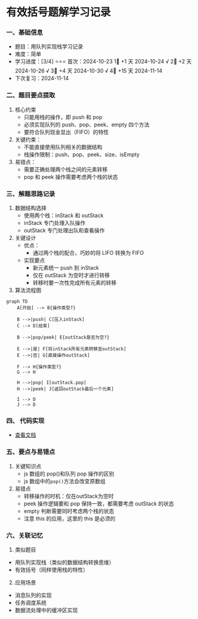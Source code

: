 # 有效括号题解学习记录

### 一、基础信息

- 题目：用队列实现栈学习记录
- 难度：简单
- 学习进度：[3/4] ⭐⭐⭐
  首次：2024-10-23
  1⃣ +1 天 2024-10-24 √
  2⃣ +2 天 2024-10-26 √
  3⃣ +4 天 2024-10-30 √
  4⃣ +15 天 2024-11-14
- 下次复习：2024-11-14

### 二、题目要点提取

1. 核心约束
   - 只能用栈的操作，即 push 和 pop
   - 必须实现队列的 push、pop、peek、empty 四个方法
   - 要符合队列现金显出（FIFO）的特性
2. 关键约束：
   - 不能直接使用队列相关的数据结构
   - 栈操作限制：push、pop、peek、size、isEmpty
3. 易错点：
   - 需要正确处理两个栈之间的元素转移
   - pop 和 peek 操作需要考虑两个栈的状态

### 三、解题思路记录

1. 数据结构选择
   - 使用两个栈：inStack 和 outStack
   - inStack 专门处理入队操作
   - outStack 专门处理出队和查看操作
2. 关键设计
   - 优点：
     - 通过两个栈的配合，巧妙的将 LIFO 转换为 FIFO
   - 实现要点
     - 新元素统一 push 到 inStack
     - 仅在 outStack 为空时才进行转移
     - 转移时要一次性完成所有元素的转移
3. 算法流程图

```mermaid
graph TD
    A[开始] --> B{操作类型?}

    B -->|push| C[压入inStack]
    C --> D[结束]

    B -->|pop/peek| E{outStack是否为空?}

    E -->|是| F[将inStack所有元素转移至outStack]
    E -->|否| G[直接操作outStack]

    F --> H{操作类型?}
    G --> H

    H -->|pop| I[outStack.pop]
    H -->|peek| J[返回outStack最后一个元素]

    I --> D
    J --> D
```

### 四、 代码实现

- [查看文档](MyQueue.js)

### 五、要点与易错点

1.  关键知识点
    - js 数组的 pop()和队列 pop 操作的区别
    - js 数组中的`pop()`方法会改变原数组
2.  易错点
    - 转移操作的时机：仅在outStack为空时
    - peek 操作逻辑要和 pop 保持一致，都需要考虑 outStack 的状态
    - empty 判断需要同时考虑两个栈的状态
    - 注意 this 的应用，这里的 this 是必须的

### 六、关联记忆

1.  类似题目

- 用队列实现栈（类似的数据结构转换思维）
- 有效括号（同样使用栈的特性）

2.  应用场景

- 消息队列的实现
- 任务调度系统
- 数据流处理中的缓冲区实现
